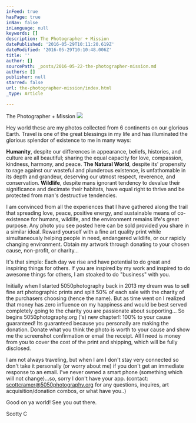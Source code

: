 ```yaml
---
inFeed: true
hasPage: true
inNav: false
inLanguage: null
keywords: []
description: The Photographer + Mission
datePublished: '2016-05-29T10:11:20.619Z'
dateModified: '2016-05-29T10:10:48.006Z'
title: ''
author: []
sourcePath: _posts/2016-05-22-the-photographer-mission.md
authors: []
publisher: null
starred: false
url: the-photographer-mission/index.html
_type: Article

---
```

The Photographer + Mission
![](https://the-grid-user-content.s3-us-west-2.amazonaws.com/7a2c5b8d-7456-4520-af70-d57b2909c859.jpg)

Hey world these are my photos collected from 6 continents on our glorious Earth. Travel is one of the great blessings in my life and has illuminated the glorious splendor of existence to me in many ways: 

**Humanity**, despite our differences in appearance, beliefs, histories, and culture are all beautiful; sharing the equal capacity for love, compassion, kindness, harmony, and peace. **The Natural World**, despite its' propensity to rage against our wasteful and plunderous existence, is unfathomable in its depth and grandeur, deserving our utmost respect, reverence, and conservation. **Wildlife**, despite mans ignorant tendency to devalue their significance and decimate their habitats, have equal right to thrive and be protected from man's destructive tendencies. 

I am convinced from all the experiences that I have gathered along the trail that spreading love, peace, positive energy, and sustainable means of co-existence for humans, wildlife, and the environment remains life's great purpose. Any photo you see posted here can be sold provided you share in a similar ideal. Reward yourself with a fine art quality print while simultaneously helping people in need, endangered wildlife, or our rapidly changing environment. Obtain my artwork through donating to your chosen cause, non-profit, or charity... 

It's that simple: Each day we rise and have potential to do great and inspiring things for others. If you are inspired by my work and inspired to do awesome things for others, I am stoaked to do "business" with you.

Initially when I started 5050photography back in 2013 my dream was to sell fine art photographic prints and split 50% of each sale with the charity of the purchasers choosing (hence the name). But as time went on I realized that money has zero influence on my happiness and would be best served completely going to the charity you are passionate about supporting... So begins 5050photography.org ('s) new chapter!: 100% to your cause guaranteed! Its guaranteed because you personally are making the donation. Donate what you think the photo is worth to your cause and show me the screenshot confirmation or email the receipt. All I need is money from you to cover the cost of the print and shipping, which will be fully disclosed.

I am not always traveling, but when I am I don't stay very connected so don't take it personally (or worry about me) if you don't get an immediate response to an email. I've never owned a smart phone (something which will not change)...so, sorry I don't have your app. (contact: scottcramer@5050photography.org for any questions, inquires, art acquisition/donation combos, or what have you..) 

Good on ya world! See you out there.

Scotty C